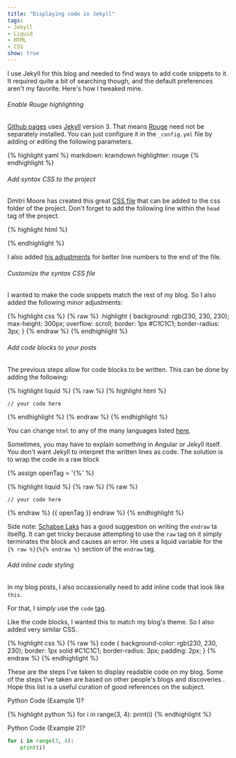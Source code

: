 ```yaml
---
title: "Displaying code in Jekyll"
tags: 
- Jekyll
- Liquid
- HTML
- CSS
show: true
---
```


I use Jekyll for this blog and needed to find ways to add code snippets to it. 
It required quite a bit of searching though, 
and the default preferences aren't my favorite. 
Here's how I tweaked mine. 

<h6>Enable Rouge highlighting</h6>
<p>
<a href="https://pages.github.com/versions/">Github pages</a> 
uses <a href="https://jekyllrb.com/">Jekyll</a> 
version 3. 
That means 
<a href="https://sacha.me/articles/jekyll-rouge/">Rouge</a> 
need not be separately installed. 
You can just configure it in the <code>_config.yml</code> 
file by adding or editing the following parameters.
</p>

{% highlight yaml %}
markdown: kramdown
highlighter: rouge
{% endhighlight %} 

<h6>Add syntax CSS to the project</h6>
<p>
Dmitri Moore has created this great 
<a href="https://gist.github.com/demisx/025698a7b5e314a7a4b5">CSS file</a> 
that can be added to the css folder of the project. 
Don't forget to add the following line within the 
<code>head</code> tag of the project.
</p> 

{% highlight html %}
<link href="/css/syntax.css" rel="stylesheet">
{% endhighlight %} 

I also added 
<a href="https://demisx.github.io/jekyll/2014/01/13/improve-code-highlighting-in-jekyll.html">his adjustments</a> 
for better line numbers to the end of the file. 

<h6>Customize the syntax CSS file</h6>
<p>
I wanted to make the code snippets match the rest of my blog. 
So I also added the following minor adjustments: 
</p>

{% highlight css %}
{% raw %}
.highlight {
    background: rgb(230, 230, 230);
    max-height: 300px;
    overflow: scroll;
    border: 1px #C1C1C1;
    border-radius: 3px;
}
{% endraw %}
{% endhighlight %}

<h6>Add code blocks to your posts</h6>
The previous steps allow for code blocks to be written. 
This can be done by adding the following:

{% highlight liquid %}
{% raw %}
{% highlight html %}

	// your code here

{% endhighlight %}
{% endraw %}
{% endhighlight %}

You can change 
<code>html</code> 
to any of the many languages listed 
<a href="https://github.com/jneen/rouge/wiki/List-of-supported-languages-and-lexers">here</a>.

Sometimes, you may have to explain something in Angular or Jekyll itself. 
You don't want Jekyll to interpret the written lines as code. 
The solution is to wrap the code in a raw block

{% assign openTag = '{%' %}

{% highlight liquid %}
{% raw %}
{% raw %}

	// your code here
{% endraw %}
{{ openTag }} endraw %}
{% endhighlight %}

<p>
Side note: 
<a href="http://blog.slaks.net/2013-06-10/jekyll-endraw-in-code/">Schabse Laks</a> 
has a good suggestion on writing the <code>endraw</code> ta itselfg. 
It can get tricky because attempting to use the <code>raw</code> tag on it simply terminates the block and causes an error. 
He uses a liquid variable for the <code>{% raw %}{%{% endraw %}</code> section of the <code>endraw</code> tag. 
</p>

<h6>Add inline code styling</h6>
<p>
In my blog posts, I also occassionally need to add inline code that look like 
<code>this</code>.

For that, I simply use the 
<code>code</code> 
<a href="http://www.w3schools.com/TAgs/tag_code.asp">tag</a>. 

Like the code blocks, I wanted this to match my blog's theme. 
So I also added very similar CSS. 

{% highlight css %}
{% raw %}
code {
    background-color: rgb(230, 230, 230);
    border: 1px solid #C1C1C1;
    border-radius: 3px;
    padding: 2px;
}
{% endraw %}
{% endhighlight %}

<p>
These are the steps I've taken to display readable code on my blog. 
Some of the steps I've taken are based on other people's blogs and discoveries . 
Hope this list is a useful curation of good references on the subject.
</p>

<p>
Python Code (Example 1)?

{% highlight python %}
for i in range(3, 4):
	print(i)
{% endhighlight %}
</p>

<p>
Python Code (Example 2)?

```python
for i in range(3, 4):
	print(i)
```
</p>

